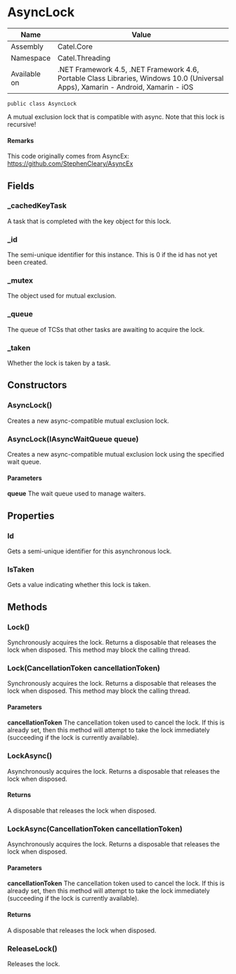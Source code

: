 

# AsyncLock

Name|Value
---|---
Assembly|Catel.Core
Namespace|Catel.Threading
Available on|.NET Framework 4.5, .NET Framework 4.6, Portable Class Libraries, Windows 10.0 (Universal Apps), Xamarin - Android, Xamarin - iOS

```
public class AsyncLock
```

A mutual exclusion lock that is compatible with async. Note that this lock is  recursive!

#### Remarks

This code originally comes from AsyncEx: https://github.com/StephenCleary/AsyncEx



## Fields

### _cachedKeyTask

A task that is completed with the key object for this lock.



### _id

The semi-unique identifier for this instance. This is 0 if the id has not yet been created.



### _mutex

The object used for mutual exclusion.



### _queue

The queue of TCSs that other tasks are awaiting to acquire the lock.



### _taken

Whether the lock is taken by a task.



## Constructors

### AsyncLock()

Creates a new async-compatible mutual exclusion lock.



### AsyncLock(IAsyncWaitQueue<IDisposable> queue)

Creates a new async-compatible mutual exclusion lock using the specified wait queue.

#### Parameters

**queue**
The wait queue used to manage waiters.



## Properties

### Id

Gets a semi-unique identifier for this asynchronous lock.



### IsTaken

Gets a value indicating whether this lock is taken.



## Methods

### Lock()

Synchronously acquires the lock. Returns a disposable that releases the lock when disposed. This method may block the calling thread.



### Lock(CancellationToken cancellationToken)

Synchronously acquires the lock. Returns a disposable that releases the lock when disposed. This method may block the calling thread.

#### Parameters

**cancellationToken**
The cancellation token used to cancel the lock. If this is already set, then this method will attempt to take the lock immediately (succeeding if the lock is currently available).



### LockAsync()

Asynchronously acquires the lock. Returns a disposable that releases the lock when disposed.

#### Returns

A disposable that releases the lock when disposed.



### LockAsync(CancellationToken cancellationToken)

Asynchronously acquires the lock. Returns a disposable that releases the lock when disposed.

#### Parameters

**cancellationToken**
The cancellation token used to cancel the lock. If this is already set, then this method will attempt to take the lock immediately (succeeding if the lock is currently available).

#### Returns

A disposable that releases the lock when disposed.



### ReleaseLock()

Releases the lock.




